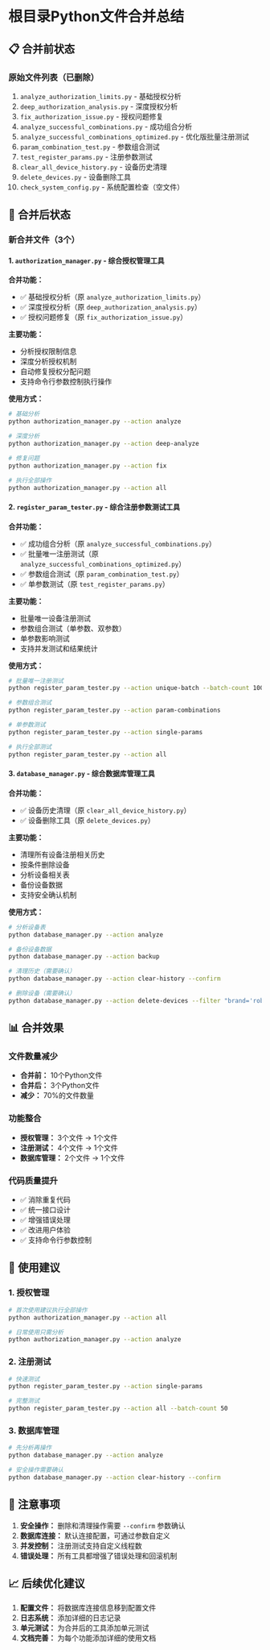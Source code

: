 # 根目录Python文件合并总结

## 📋 合并前状态

### 原始文件列表（已删除）
1. `analyze_authorization_limits.py` - 基础授权分析
2. `deep_authorization_analysis.py` - 深度授权分析  
3. `fix_authorization_issue.py` - 授权问题修复
4. `analyze_successful_combinations.py` - 成功组合分析
5. `analyze_successful_combinations_optimized.py` - 优化版批量注册测试
6. `param_combination_test.py` - 参数组合测试
7. `test_register_params.py` - 注册参数测试
8. `clear_all_device_history.py` - 设备历史清理
9. `delete_devices.py` - 设备删除工具
10. `check_system_config.py` - 系统配置检查（空文件）

## 🔄 合并后状态

### 新合并文件（3个）

#### 1. `authorization_manager.py` - 综合授权管理工具
**合并功能：**
- ✅ 基础授权分析（原 `analyze_authorization_limits.py`）
- ✅ 深度授权分析（原 `deep_authorization_analysis.py`）
- ✅ 授权问题修复（原 `fix_authorization_issue.py`）

**主要功能：**
- 分析授权限制信息
- 深度分析授权机制
- 自动修复授权分配问题
- 支持命令行参数控制执行操作

**使用方式：**
```bash
# 基础分析
python authorization_manager.py --action analyze

# 深度分析
python authorization_manager.py --action deep-analyze

# 修复问题
python authorization_manager.py --action fix

# 执行全部操作
python authorization_manager.py --action all
```

#### 2. `register_param_tester.py` - 综合注册参数测试工具
**合并功能：**
- ✅ 成功组合分析（原 `analyze_successful_combinations.py`）
- ✅ 批量唯一注册测试（原 `analyze_successful_combinations_optimized.py`）
- ✅ 参数组合测试（原 `param_combination_test.py`）
- ✅ 单参数测试（原 `test_register_params.py`）

**主要功能：**
- 批量唯一设备注册测试
- 参数组合测试（单参数、双参数）
- 单参数影响测试
- 支持并发测试和结果统计

**使用方式：**
```bash
# 批量唯一注册测试
python register_param_tester.py --action unique-batch --batch-count 100

# 参数组合测试
python register_param_tester.py --action param-combinations

# 单参数测试
python register_param_tester.py --action single-params

# 执行全部测试
python register_param_tester.py --action all
```

#### 3. `database_manager.py` - 综合数据库管理工具
**合并功能：**
- ✅ 设备历史清理（原 `clear_all_device_history.py`）
- ✅ 设备删除工具（原 `delete_devices.py`）

**主要功能：**
- 清理所有设备注册相关历史
- 按条件删除设备
- 分析设备相关表
- 备份设备数据
- 支持安全确认机制

**使用方式：**
```bash
# 分析设备表
python database_manager.py --action analyze

# 备份设备数据
python database_manager.py --action backup

# 清理历史（需要确认）
python database_manager.py --action clear-history --confirm

# 删除设备（需要确认）
python database_manager.py --action delete-devices --filter "brand='robot'" --confirm
```

## 📊 合并效果

### 文件数量减少
- **合并前：** 10个Python文件
- **合并后：** 3个Python文件
- **减少：** 70%的文件数量

### 功能整合
- **授权管理：** 3个文件 → 1个文件
- **注册测试：** 4个文件 → 1个文件  
- **数据库管理：** 2个文件 → 1个文件

### 代码质量提升
- ✅ 消除重复代码
- ✅ 统一接口设计
- ✅ 增强错误处理
- ✅ 改进用户体验
- ✅ 支持命令行参数控制

## 🎯 使用建议

### 1. 授权管理
```bash
# 首次使用建议执行全部操作
python authorization_manager.py --action all

# 日常使用只需分析
python authorization_manager.py --action analyze
```

### 2. 注册测试
```bash
# 快速测试
python register_param_tester.py --action single-params

# 完整测试
python register_param_tester.py --action all --batch-count 50
```

### 3. 数据库管理
```bash
# 先分析再操作
python database_manager.py --action analyze

# 安全操作需要确认
python database_manager.py --action clear-history --confirm
```

## 🔧 注意事项

1. **安全操作：** 删除和清理操作需要 `--confirm` 参数确认
2. **数据库连接：** 默认连接配置，可通过参数自定义
3. **并发控制：** 注册测试支持自定义线程数
4. **错误处理：** 所有工具都增强了错误处理和回滚机制

## 📈 后续优化建议

1. **配置文件：** 将数据库连接信息移到配置文件
2. **日志系统：** 添加详细的日志记录
3. **单元测试：** 为合并后的工具添加单元测试
4. **文档完善：** 为每个功能添加详细的使用文档 
